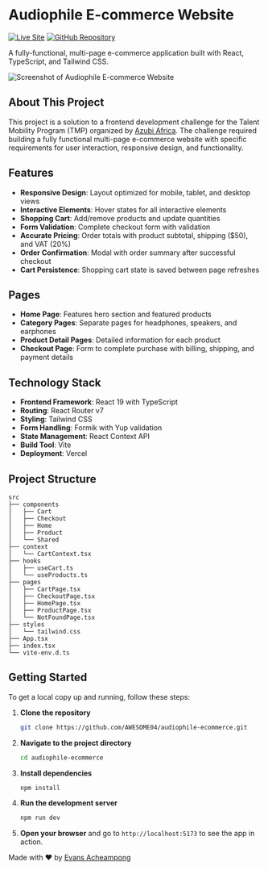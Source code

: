 # Audiophile E-commerce Website

[![Live Site](https://img.shields.io/badge/Live%20Site-Vercel-brightgreen)](https://audiophile-ecommerce-puce.vercel.app/)
[![GitHub Repository](https://img.shields.io/badge/GitHub-Repository-blue)](https://github.com/evansachie/audiophile-ecommerce)

A fully-functional, multi-page e-commerce application built with React, TypeScript, and Tailwind CSS.

![Screenshot of Audiophile E-commerce Website](public/heroimage.png)

## About This Project

This project is a solution to a frontend development challenge for the Talent Mobility Program (TMP) organized by [Azubi Africa](http://azubiafrica.org/). The challenge required building a fully functional multi-page e-commerce website with specific requirements for user interaction, responsive design, and functionality.

## Features

- **Responsive Design**: Layout optimized for mobile, tablet, and desktop views
- **Interactive Elements**: Hover states for all interactive elements
- **Shopping Cart**: Add/remove products and update quantities
- **Form Validation**: Complete checkout form with validation
- **Accurate Pricing**: Order totals with product subtotal, shipping ($50), and VAT (20%)
- **Order Confirmation**: Modal with order summary after successful checkout
- **Cart Persistence**: Shopping cart state is saved between page refreshes

## Pages

- **Home Page**: Features hero section and featured products
- **Category Pages**: Separate pages for headphones, speakers, and earphones
- **Product Detail Pages**: Detailed information for each product
- **Checkout Page**: Form to complete purchase with billing, shipping, and payment details

## Technology Stack

- **Frontend Framework**: React 19 with TypeScript
- **Routing**: React Router v7
- **Styling**: Tailwind CSS
- **Form Handling**: Formik with Yup validation
- **State Management**: React Context API
- **Build Tool**: Vite
- **Deployment**: Vercel

## Project Structure

```
src
├── components
│   ├── Cart
│   ├── Checkout
│   ├── Home
│   ├── Product
│   └── Shared
├── context
│   └── CartContext.tsx
├── hooks
│   ├── useCart.ts
│   └── useProducts.ts
├── pages
│   ├── CartPage.tsx
│   ├── CheckoutPage.tsx
│   ├── HomePage.tsx
│   ├── ProductPage.tsx
│   └── NotFoundPage.tsx
├── styles
│   └── tailwind.css
├── App.tsx
├── index.tsx
└── vite-env.d.ts
```

## Getting Started

To get a local copy up and running, follow these steps:

1. **Clone the repository**

   ```bash
   git clone https://github.com/AWESOME04/audiophile-ecommerce.git
   ```

2. **Navigate to the project directory**

   ```bash
   cd audiophile-ecommerce
   ```

3. **Install dependencies**

   ```bash
   npm install
   ```

4. **Run the development server**

   ```bash
   npm run dev
   ```

5. **Open your browser** and go to `http://localhost:5173` to see the app in action.

Made with ❤️ by [Evans Acheampong](https://github.com/evansachie)
